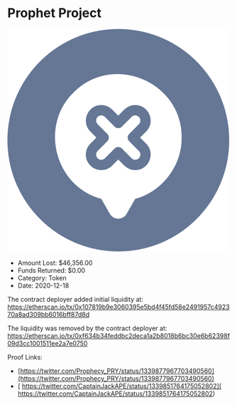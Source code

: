 # Prophet Project
![Prophet Project](/rektimages/Prophet-Project.png)
- Amount Lost: $46,356.00
- Funds Returned: $0.00
- Category: Token
- Date: 2020-12-18

The contract deployer added initial liquidity at:  
https://etherscan.io/tx/0x107819b9e3060395e5bd4f45fd58e2491957c492370a8ad309bb6016bff87d8d  
  
The liquidity was removed by the contract deployer at:  
https://etherscan.io/tx/0xf634b34feddbc2deca1a2b8018b6bc30e6b62398f09d3cc1001511ee2a7e0750


Proof Links:
- [https://twitter.com/Prophecy_PRY/status/1339877967703490560](https://twitter.com/Prophecy_PRY/status/1339877967703490560)
- [ https://twitter.com/CaptainJackAPE/status/1339851764175052802]( https://twitter.com/CaptainJackAPE/status/1339851764175052802)


